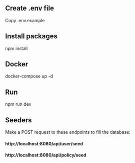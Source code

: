 ## Create .env file

Copy .env.example

## Install packages

npm install

## Docker

docker-compose up -d

## Run

npm run dev

## Seeders

Make a POST request to these endpoints to fill the database:
#### http://localhost:8080/api/user/seed 
#### http://localhost:8080/api/policy/seed 